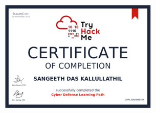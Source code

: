 <img src="https://github.com/sdkallullathil/CyberDefence.cert/blob/ed2c19a470bdfee9d11e3bdb362245de0b48353f/THM-CyberDefence3YAF6MNT0X.png" height="90%" width="90%" alt="Disk Sanitization Steps"/>
